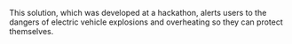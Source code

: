 This solution, which was developed at a hackathon, alerts users to the dangers of electric vehicle explosions and overheating so they can protect themselves.
